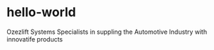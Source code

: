 # hello-world
Ozezlift Systems
Specialists in suppling the Automotive Industry with innovatife products

